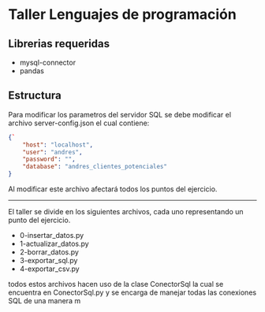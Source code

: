 # Taller Lenguajes de programación

## Librerias requeridas
- mysql-connector
- pandas

## Estructura

Para modificar los parametros del servidor SQL se debe modificar el archivo server-config.json el cual contiene:

```json
{`
    "host": "localhost",
    "user": "andres",
    "password": "",
    "database": "andres_clientes_potenciales"
}
````

Al modificar este archivo afectará todos los puntos del ejercicio.

<hr>

El taller se divide en los siguientes archivos, cada uno representando un punto del ejercicio.

- 0-insertar_datos.py
- 1-actualizar_datos.py
- 2-borrar_datos.py
- 3-exportar_sql.py
- 4-exportar_csv.py

todos estos archivos hacen uso de la clase ConectorSql la cual se encuentra en ConectorSql.py y se encarga de manejar todas
las conexiones SQL de una manera m
